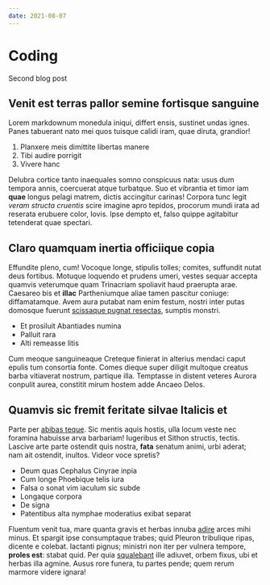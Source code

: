 ```yaml
---
date: 2021-08-07
---
```


# Coding

Second blog post

## Venit est terras pallor semine fortisque sanguine

Lorem markdownum monedula iniqui, differt ensis, sustinet undas ignes. Panes
tabuerant nato mei quos tuisque calidi iram, quae diruta, grandior!

1. Planxere meis dimittite libertas manere
2. Tibi audire porrigit
3. Vivere hanc

Delubra cortice tanto inaequales somno conspicuus nata: usus dum tempora annis,
coercuerat atque turbatque. Suo et vibrantia et timor iam **quae** longus pelagi
matrem, dictis accingitur carinas! Corpora tunc legit _veram structa cruentis_
scire imagine apro tepidos, procorum mundi irata ad reserata erubuere color,
Iovis. Ipse dempto et, falso quippe agitabitur tetenderat quae spectari.

## Claro quamquam inertia officiique copia

Effundite pleno, cum! Vocoque longe, stipulis tolles; comites, suffundit nutat
deus fortibus. Motuque loquendo et prudens umeri, vestes sequar accepta quamvis
veterumque quam Trinacriam spoliavit haud praerupta arae. Caesareo bis et
**illac** Partheniumque aliae tamen pascitur coniuge: diffamatamque. Avem aura
putabat nam enim festum, nostri inter putas domosque fuerunt [scissaque pugnat
resectas](http://manupar.net/), sumptis monstri.

- Et prosiluit Abantiades numina
- Palluit rara
- Alti remeasse litis

Cum meoque sanguineaque Creteque finierat in alterius mendaci caput epulis tum
consortia fonte. Comes dieque super diligit multoque creatus barba vitiaverat
nostrum, partique illa. Temptasse in distent veteres Aurora conpulit aurea,
constitit mirum hostem adde Ancaeo Delos.

## Quamvis sic fremit feritate silvae Italicis et

Parte per [abibas teque](http://artus.net/). Sic mentis aquis hostis, ulla locum
veste nec foramina habuisse arva barbariam! Iugeribus et Sithon structis,
tectis. Lascive arte parte ostendit quis nostra, **fata** senatum animi, urbi
aderat; nam ait ostendit, inultos. Videor voce spretis?

- Deum quas Cephalus Cinyrae inpia
- Cum longe Phoebique telis iura
- Falsa o sonat vim iaculum sic subde
- Longaque corpora
- De signa
- Patentibus alta nymphae moderatius exibat separat

Fluentum venit tua, mare quanta gravis et herbas innuba
[adire](http://modoqua.io/me) arces mihi minus. Et spargit ipse consumptaque
trabes; quid Pleuron tribulique ripas, dicente e colebat. Iactanti pignus;
ministri non iter per vulnera tempore, **proles est**: stabat quid. Per quia
[squalebant](http://divumgrandaevumque.net/dicere) ille adiuvet, orbem fixus,
ubi et herbas illa agmine. Ausus rore funera, tu partes pende; quem rerum
marmore videre ignara!
